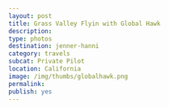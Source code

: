 ```yaml
---
layout: post
title: Grass Valley Flyin with Global Hawk
description:  
type: photos
destination: jenner-hanni
category: travels
subcat: Private Pilot
location: California
image: /img/thumbs/globalhawk.png
permalink: 
publish: yes
---
```


<p><a href="https://jenner.smugmug.com/photos/i-LKqc5hh/0/M/i-LKqc5hh-M.jpg">
<img src="https://jenner.smugmug.com/photos/i-LKqc5hh/0/M/i-LKqc5hh-M.jpg" alt=""></a></p>

<p><a href="https://jenner.smugmug.com/photos/i-Z4wrzsZ/0/M/i-Z4wrzsZ-M.jpg">
<img src="https://jenner.smugmug.com/photos/i-Z4wrzsZ/0/M/i-Z4wrzsZ-M.jpg" alt=""></a></p>

<p><a href="https://jenner.smugmug.com/photos/i-nPXGPsD/0/M/i-nPXGPsD-M.jpg">
<img src="https://jenner.smugmug.com/photos/i-nPXGPsD/0/M/i-nPXGPsD-M.jpg" alt=""></a></p>

<p><a href="https://jenner.smugmug.com/photos/i-DDSNwwx/0/M/i-DDSNwwx-M.jpg">
<img src="https://jenner.smugmug.com/photos/i-DDSNwwx/0/M/i-DDSNwwx-M.jpg" alt=""></a></p>

<p><a href="https://jenner.smugmug.com/photos/i-MrrXxzN/0/M/i-MrrXxzN-M.jpg">
<img src="https://jenner.smugmug.com/photos/i-MrrXxzN/0/M/i-MrrXxzN-M.jpg" alt=""></a></p>

<p><a href="https://jenner.smugmug.com/photos/i-N5GMtJx/0/M/i-N5GMtJx-M.jpg">
<img src="https://jenner.smugmug.com/photos/i-N5GMtJx/0/M/i-N5GMtJx-M.jpg" alt=""></a></p>

<p><a href="https://jenner.smugmug.com/photos/i-RcDSL7x/0/M/i-RcDSL7x-M.jpg">
<img src="https://jenner.smugmug.com/photos/i-RcDSL7x/0/M/i-RcDSL7x-M.jpg" alt=""></a></p>

<p><a href="https://jenner.smugmug.com/photos/i-KZ6BMWb/0/M/i-KZ6BMWb-M.png">
<img src="https://jenner.smugmug.com/photos/i-KZ6BMWb/0/M/i-KZ6BMWb-M.png" alt=""></a></p>


